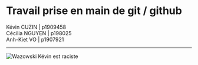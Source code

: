 # Travail prise en main de git / github



Kévin CUZIN | p1909458  
Cécilia NGUYEN | p198025  
Anh-Kiet VO | p1907921  

-----------------

![Wazowski](https://i.redd.it/j7ufxw4v1vx31.jpg)
Kévin est raciste